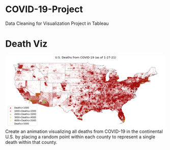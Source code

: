 # COVID-19-Project
Data Cleaning for Visualization Project in Tableau

# Death Viz
![US-Deaths-Sample-Image](https://github.com/ProfDNash/COVID-19-Project/blob/master/DeathViz/USdeaths.png)
Create an animation visualizing all deaths from COVID-19 in the continental U.S. by placing a random point within each county to represent a single death within that county.

